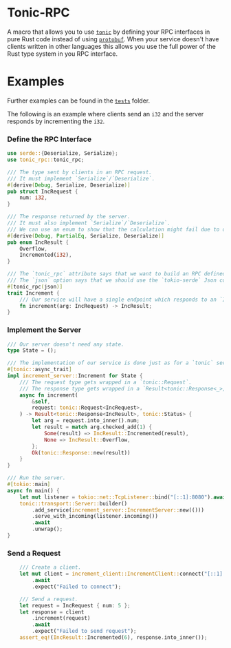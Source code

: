 # Tonic-RPC

A macro that allows you to use [`tonic`](https://crates.io/crates/tonic) by defining your RPC interfaces in pure Rust code instead of using [`protobuf`](https://developers.google.com/protocol-buffers). When your service doesn't have clients written in other languages this allows you use the full power of the Rust type system in you RPC interface.

# Examples
Further examples can be found in the [`tests`](https://github.com/adamrk/tonic-rpc/tree/main/tonic-rpc/tests) folder.

The following is an example where clients send an `i32` and the server responds by incrementing the `i32`.

### Define the RPC Interface
```rust
use serde::{Deserialize, Serialize};
use tonic_rpc::tonic_rpc;

/// The type sent by clients in an RPC request.
/// It must implement `Serialize`/`Deserialize`.
#[derive(Debug, Serialize, Deserialize)]
pub struct IncRequest {
    num: i32,
}

/// The response returned by the server.
/// It must also implement `Serialize`/`Deserialize`.
/// We can use an enum to show that the calculation might fail due to overflow.
#[derive(Debug, PartialEq, Serialize, Deserialize)]
pub enum IncResult {
    Overflow,
    Incremented(i32),
}

/// The `tonic_rpc` attribute says that we want to build an RPC defined by this trait.
/// The `json` option says that we should use the `tokio-serde` Json codec for serialization.
#[tonic_rpc(json)]
trait Increment {
    /// Our service will have a single endpoint which responds to an `IncRequest` with an `IncResult`.
    fn increment(arg: IncRequest) -> IncResult;
}
```

### Implement the Server

```rust
/// Our server doesn't need any state.
type State = ();

/// The implementation of our service is done just as for a `tonic` service that was defined using `protobuf`.
#[tonic::async_trait]
impl increment_server::Increment for State {
    /// The request type gets wrapped in a `tonic::Request`.
    /// The response type gets wrapped in a `Result<tonic::Response<_>, tonic::Status>`.
    async fn increment(
        &self,
        request: tonic::Request<IncRequest>,
    ) -> Result<tonic::Response<IncResult>, tonic::Status> {
        let arg = request.into_inner().num;
        let result = match arg.checked_add(1) {
            Some(result) => IncResult::Incremented(result),
            None => IncResult::Overflow,
        };
        Ok(tonic::Response::new(result))
    }
}

/// Run the server.
#[tokio::main]
async fn main() {
    let mut listener = tokio::net::TcpListener::bind("[::1]:8080").await.unwrap();
    tonic::transport::Server::builder()
        .add_service(increment_server::IncrementServer::new(()))
        .serve_with_incoming(listener.incoming())
        .await
        .unwrap();
}
```

### Send a Request
```rust
    /// Create a client.
    let mut client = increment_client::IncrementClient::connect("[::1]:8080")
        .await
        .expect("Failed to connect");

    /// Send a request.
    let request = IncRequest { num: 5 };
    let response = client
        .increment(request)
        .await
        .expect("Failed to send request");
    assert_eq!(IncResult::Incremented(6), response.into_inner());
```